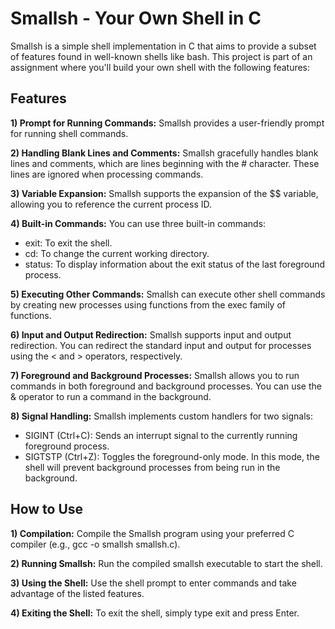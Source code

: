 # Smallsh - Your Own Shell in C
Smallsh is a simple shell implementation in C that aims to provide a subset of features found in well-known shells like bash. This project is part of an assignment where you'll build your own shell with the following features:

## Features
**1) Prompt for Running Commands:** Smallsh provides a user-friendly prompt for running shell commands.

**2) Handling Blank Lines and Comments:** Smallsh gracefully handles blank lines and comments, which are lines beginning with the # character. These lines are ignored when processing commands.

**3) Variable Expansion:** Smallsh supports the expansion of the $$ variable, allowing you to reference the current process ID.

**4) Built-in Commands:** You can use three built-in commands:

* exit: To exit the shell.
* cd: To change the current working directory.
* status: To display information about the exit status of the last foreground process.

**5) Executing Other Commands:** Smallsh can execute other shell commands by creating new processes using functions from the exec family of functions.

**6) Input and Output Redirection:** Smallsh supports input and output redirection. You can redirect the standard input and output for processes using the < and > operators, respectively.

**7) Foreground and Background Processes:** Smallsh allows you to run commands in both foreground and background processes. You can use the & operator to run a command in the background.

**8) Signal Handling:** Smallsh implements custom handlers for two signals:

* SIGINT (Ctrl+C): Sends an interrupt signal to the currently running foreground process.
* SIGTSTP (Ctrl+Z): Toggles the foreground-only mode. In this mode, the shell will prevent background processes from being run in the background.

## How to Use
**1) Compilation:** Compile the Smallsh program using your preferred C compiler (e.g., gcc -o smallsh smallsh.c).

**2) Running Smallsh:** Run the compiled smallsh executable to start the shell.

**3) Using the Shell:** Use the shell prompt to enter commands and take advantage of the listed features.

**4) Exiting the Shell:** To exit the shell, simply type exit and press Enter.
